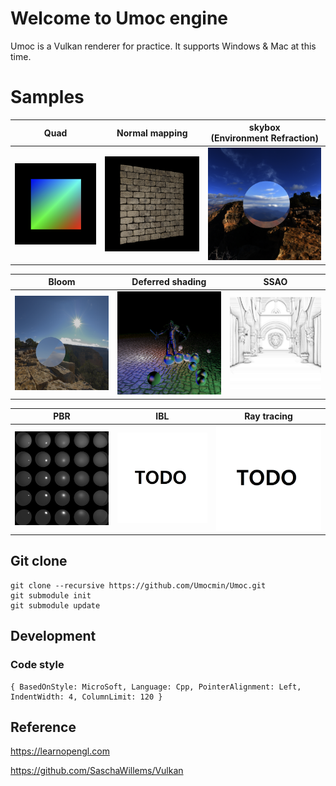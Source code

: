 # Welcome to Umoc engine

Umoc is a Vulkan renderer for practice.
It supports Windows & Mac at this time.

# Samples

| Quad | Normal mapping  | skybox<br/>(Environment Refraction) |
|---|---|---|
| ![quad](captures/quad.png) | ![normalmap](captures/normalmapping.png) | ![skybox](captures/skybox.png) |

| Bloom | Deferred shading | SSAO |
|---|---|---|
| ![bloom](captures/bloom.png) | ![deferred](captures/deferred.png) | ![ssao](captures/ssao.png) |

| PBR | IBL | Ray tracing |
|---|---|---|
| ![pbr](captures/pbr.png) | ![todo](captures/todo.png) | ![todo](captures/todo.png) |

## Git clone

```
git clone --recursive https://github.com/Umocmin/Umoc.git
git submodule init
git submodule update
```


## Development
### Code style

```
{ BasedOnStyle: MicroSoft, Language: Cpp, PointerAlignment: Left, IndentWidth: 4, ColumnLimit: 120 }
```
## Reference

https://learnopengl.com

https://github.com/SaschaWillems/Vulkan